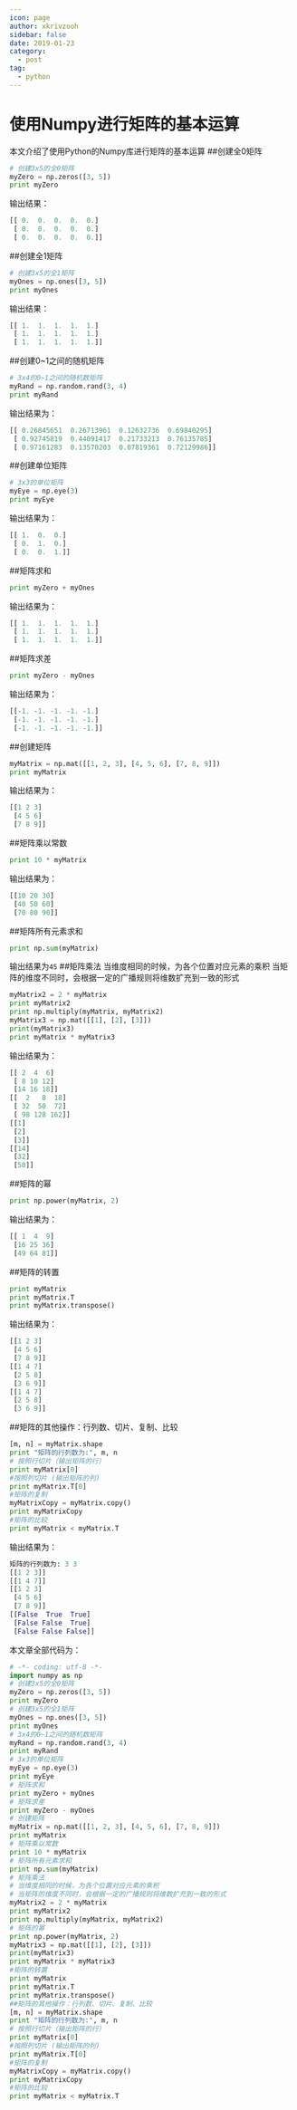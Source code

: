 ```yaml
---
icon: page
author: xkrivzooh
sidebar: false
date: 2019-01-23
category:
  - post
tag:
  - python
---
```


# 使用Numpy进行矩阵的基本运算

本文介绍了使用Python的Numpy库进行矩阵的基本运算
##创建全0矩阵
```python
# 创建3x5的全0矩阵
myZero = np.zeros([3, 5])
print myZero
```
输出结果：
```python
[[ 0.  0.  0.  0.  0.]
 [ 0.  0.  0.  0.  0.]
 [ 0.  0.  0.  0.  0.]]
```
##创建全1矩阵
```python
# 创建3x5的全1矩阵
myOnes = np.ones([3, 5])
print myOnes
```
输出结果：
```python
[[ 1.  1.  1.  1.  1.]
 [ 1.  1.  1.  1.  1.]
 [ 1.  1.  1.  1.  1.]]
```
##创建0~1之间的随机矩阵
```python
# 3x4的0~1之间的随机数矩阵
myRand = np.random.rand(3, 4)
print myRand
```
输出结果为：
```python
[[ 0.26845651  0.26713961  0.12632736  0.69840295]
 [ 0.92745819  0.44091417  0.21733213  0.76135785]
 [ 0.97161283  0.13570203  0.07819361  0.72129986]]
```
##创建单位矩阵
```python
# 3x3的单位矩阵
myEye = np.eye(3)
print myEye
```
输出结果为：
```python
[[ 1.  0.  0.]
 [ 0.  1.  0.]
 [ 0.  0.  1.]]
```
##矩阵求和
```python
print myZero + myOnes
```
输出结果为：
```python
[[ 1.  1.  1.  1.  1.]
 [ 1.  1.  1.  1.  1.]
 [ 1.  1.  1.  1.  1.]]
```
##矩阵求差
```python
print myZero - myOnes
```
输出结果为：
```python
[[-1. -1. -1. -1. -1.]
 [-1. -1. -1. -1. -1.]
 [-1. -1. -1. -1. -1.]]
```
##创建矩阵
```python
myMatrix = np.mat([[1, 2, 3], [4, 5, 6], [7, 8, 9]])
print myMatrix
```
输出结果为：
```python
[[1 2 3]
 [4 5 6]
 [7 8 9]]
```
##矩阵乘以常数
```python
print 10 * myMatrix
```
输出结果为：
```python
[[10 20 30]
 [40 50 60]
 [70 80 90]]
```
##矩阵所有元素求和
```python
print np.sum(myMatrix)
```
输出结果为<code>45</code>
##矩阵乘法
当维度相同的时候，为各个位置对应元素的乘积
当矩阵的维度不同时，会根据一定的广播规则将维数扩充到一致的形式
```python
myMatrix2 = 2 * myMatrix
print myMatrix2
print np.multiply(myMatrix, myMatrix2)
myMatrix3 = np.mat([[1], [2], [3]])
print(myMatrix3)
print myMatrix * myMatrix3
```
输出结果为：
```python
[[ 2  4  6]
 [ 8 10 12]
 [14 16 18]]
[[  2   8  18]
 [ 32  50  72]
 [ 98 128 162]]
[[1]
 [2]
 [3]]
[[14]
 [32]
 [50]]
```
##矩阵的幂
```python
print np.power(myMatrix, 2)
```
输出结果为：
```python
[[ 1  4  9]
 [16 25 36]
 [49 64 81]]
```
##矩阵的转置
```python
print myMatrix
print myMatrix.T
print myMatrix.transpose()
```
输出结果为：
```python
[[1 2 3]
 [4 5 6]
 [7 8 9]]
[[1 4 7]
 [2 5 8]
 [3 6 9]]
[[1 4 7]
 [2 5 8]
 [3 6 9]]
```
##矩阵的其他操作：行列数、切片、复制、比较
```python
[m, n] = myMatrix.shape
print "矩阵的行列数为:", m, n
# 按照行切片（输出矩阵的行）
print myMatrix[0]
#按照列切片 (输出矩阵的列)
print myMatrix.T[0]
#矩阵的复制
myMatrixCopy = myMatrix.copy()
print myMatrixCopy
#矩阵的比较
print myMatrix < myMatrix.T
```
输出结果为：
```python
矩阵的行列数为: 3 3
[[1 2 3]]
[[1 4 7]]
[[1 2 3]
 [4 5 6]
 [7 8 9]]
[[False  True  True]
 [False False  True]
 [False False False]]
```
本文章全部代码为：
```python
# -*- coding: utf-8 -*-
import numpy as np
# 创建3x5的全0矩阵
myZero = np.zeros([3, 5])
print myZero
# 创建3x5的全1矩阵
myOnes = np.ones([3, 5])
print myOnes
# 3x4的0~1之间的随机数矩阵
myRand = np.random.rand(3, 4)
print myRand
# 3x3的单位矩阵
myEye = np.eye(3)
print myEye
# 矩阵求和
print myZero + myOnes
# 矩阵求差
print myZero - myOnes
# 创建矩阵
myMatrix = np.mat([[1, 2, 3], [4, 5, 6], [7, 8, 9]])
print myMatrix
# 矩阵乘以常数
print 10 * myMatrix
# 矩阵所有元素求和
print np.sum(myMatrix)
# 矩阵乘法
# 当维度相同的时候，为各个位置对应元素的乘积
# 当矩阵的维度不同时，会根据一定的广播规则将维数扩充到一致的形式
myMatrix2 = 2 * myMatrix
print myMatrix2
print np.multiply(myMatrix, myMatrix2)
# 矩阵的幂
print np.power(myMatrix, 2)
myMatrix3 = np.mat([[1], [2], [3]])
print(myMatrix3)
print myMatrix * myMatrix3
#矩阵的转置
print myMatrix
print myMatrix.T
print myMatrix.transpose()
##矩阵的其他操作：行列数、切片、复制、比较
[m, n] = myMatrix.shape
print "矩阵的行列数为:", m, n
# 按照行切片（输出矩阵的行）
print myMatrix[0]
#按照列切片 (输出矩阵的列)
print myMatrix.T[0]
#矩阵的复制
myMatrixCopy = myMatrix.copy()
print myMatrixCopy
#矩阵的比较
print myMatrix < myMatrix.T
```
